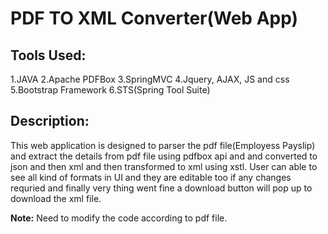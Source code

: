 # **PDF TO XML Converter(Web App)**
## **Tools Used:**
>
 1.JAVA
 2.Apache PDFBox
 3.SpringMVC
 4.Jquery, AJAX, JS and css
 5.Bootstrap Framework
 6.STS(Spring Tool Suite)

## **Description:**
>
This web application is designed to parser the pdf file(Employess Payslip) and extract the details from pdf file using pdfbox api and 
and converted to json and then xml and then transformed to xml using xstl. User can able to see all kind of formats in UI and they are editable too
if any changes requried and finally very thing went fine a download button will pop up to download the xml file.
>
>
**Note:** Need to modify the code according to pdf file. 
